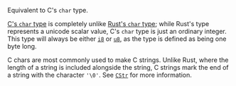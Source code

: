 Equivalent to C's `char` type.

[C's `char` type] is completely unlike [Rust's `char` type]; while Rust's type represents a unicode scalar value, C's `char` type is just an ordinary integer. This type will always be either [`i8`] or [`u8`], as the type is defined as being one byte long.

C chars are most commonly used to make C strings. Unlike Rust, where the length of a string is included alongside the string, C strings mark the end of a string with the character `'\0'`. See [`CStr`] for more information.

[C's `char` type]: https://en.wikipedia.org/wiki/C_data_types#Basic_types
[Rust's `char` type]: ../../primitive.char.html
[`CStr`]: ../../ffi/struct.CStr.html
[`i8`]: ../../primitive.i8.html
[`u8`]: ../../primitive.u8.html

